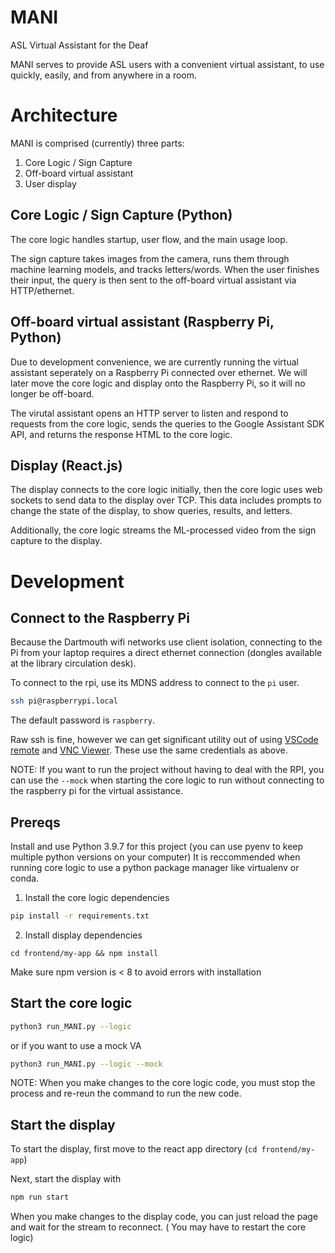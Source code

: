 # MANI
ASL Virtual Assistant for the Deaf

MANI serves to provide ASL users with a convenient virtual assistant, to use quickly, easily, and from anywhere in a room. 

# Architecture
MANI is comprised (currently) three parts:
1) Core Logic / Sign Capture
2) Off-board virtual assistant
3) User display


## Core Logic / Sign Capture (Python)
The core logic handles startup, user flow, and the main usage loop.

The sign capture takes images from the camera, runs them through machine learning models, and tracks letters/words. When the user finishes their input, the query is then sent to the off-board virtual assistant via HTTP/ethernet. 

##  Off-board virtual assistant (Raspberry Pi, Python)
Due to development convenience, we are currently running the virtual assistant seperately on a Raspberry Pi connected over ethernet. We will later move the core logic and display onto the Raspberry Pi, so it will no longer be off-board. 


The virutal assistant opens an HTTP server to listen and respond to requests from the core logic, sends the queries to the Google Assistant SDK API, and returns the response HTML to the core logic. 

## Display (React.js)
The display connects to the core logic initially, then the core logic uses web sockets to send data to the display over TCP. This data includes prompts to change the state of the display, to show queries, results, and letters. 


Additionally, the core logic streams the ML-processed video from the sign capture to the display. 

# Development

## Connect to the Raspberry Pi
Because the Dartmouth wifi networks use client isolation, connecting to the Pi from your laptop requires a direct ethernet connection (dongles available at the library circulation desk). 

To connect to the rpi, use its MDNS address to connect to the `pi` user. 
```bash
ssh pi@raspberrypi.local
```
The default password is `raspberry`.

Raw ssh is fine, however we can get significant utility out of using [VSCode remote](https://code.visualstudio.com/docs/remote/ssh) and [VNC Viewer](https://www.realvnc.com/en/connect/download/viewer/). These use the same credentials as above. 

NOTE: If you want to run the project without having to deal with the RPI, you can use the `--mock` when starting the core logic to run without connecting to the raspberry pi for the virtual assistance. 

## Prereqs
Install and use Python 3.9.7 for this project (you can use pyenv to keep multiple python versions on your computer)
It is reccommended when running core logic to use a python package manager like virtualenv or conda. 

1) Install the core logic dependencies
```bash 
pip install -r requirements.txt
```
2) Install display dependencies 
```
cd frontend/my-app && npm install
```
Make sure npm version is < 8 to avoid errors with installation

## Start the core logic

```bash
python3 run_MANI.py --logic
```
or if you want to use a mock VA 
```bash
python3 run_MANI.py --logic --mock
```

NOTE: When you make changes to the core logic code, you must stop the process and re-reun the command to run the new code. 

## Start the display
To start the display, first move to the react app directory (`cd frontend/my-app`)

Next, start the display with 
```bash
npm run start
```
When you make changes to the display code, you can just reload the page and wait for the stream to reconnect. ( You may have to restart the core logic)


